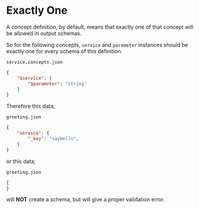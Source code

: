 # Exactly One

A concept definition, by default, means that exactly one of that concept will
be allowed in output schemas.

So for the following concepts, `service` and `parameter` instances should be
exactly one for every schema of this definition.

`service.concepts.json`

```json
{
    "$service": {
        "$parameter": "string"
    }
}
```

Therefore this data;

`greeting.json`

```json
{
    "service": {
        "_key": "sayHello",
    }
}
```

or this data;

`greeting.json`

```json
{
}
```

will **NOT** create a schema, but will give a proper validation error.
